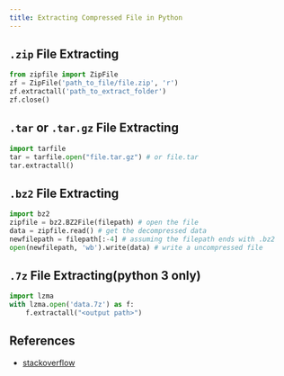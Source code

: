 ```yaml
---
title: Extracting Compressed File in Python
---
```



## `.zip` File Extracting

```py
from zipfile import ZipFile
zf = ZipFile('path_to_file/file.zip', 'r')
zf.extractall('path_to_extract_folder')
zf.close()

```

## `.tar` or `.tar.gz` File Extracting

```py
import tarfile
tar = tarfile.open("file.tar.gz") # or file.tar
tar.extractall()

```

## `.bz2` File Extracting

```py
import bz2
zipfile = bz2.BZ2File(filepath) # open the file
data = zipfile.read() # get the decompressed data
newfilepath = filepath[:-4] # assuming the filepath ends with .bz2
open(newfilepath, 'wb').write(data) # write a uncompressed file

```

## `.7z` File Extracting(python 3 only)

```py
import lzma
with lzma.open('data.7z') as f:
    f.extractall("<output path>")

```

## References
* [stackoverflow](stackoverflow.com)
